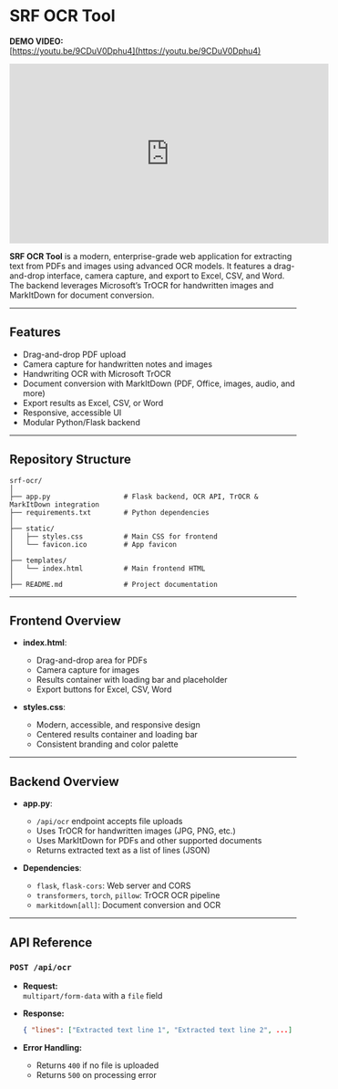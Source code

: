 # SRF OCR Tool

**DEMO VIDEO:**  
[https://youtu.be/9CDuV0Dphu4](https://youtu.be/9CDuV0Dphu4)

<iframe width="560" height="315" src="https://www.youtube.com/embed/9CDuV0Dphu4?si=KFb5Yk0NXrLJsOJQ" title="YouTube video player" frameborder="0" allow="accelerometer; autoplay; clipboard-write; encrypted-media; gyroscope; picture-in-picture; web-share" referrerpolicy="strict-origin-when-cross-origin" allowfullscreen></iframe>

**SRF OCR Tool** is a modern, enterprise-grade web application for extracting text from PDFs and images using advanced OCR models. It features a drag-and-drop interface, camera capture, and export to Excel, CSV, and Word. The backend leverages Microsoft’s TrOCR for handwritten images and MarkItDown for document conversion.

---

## Features

- Drag-and-drop PDF upload
- Camera capture for handwritten notes and images
- Handwriting OCR with Microsoft TrOCR
- Document conversion with MarkItDown (PDF, Office, images, audio, and more)
- Export results as Excel, CSV, or Word
- Responsive, accessible UI
- Modular Python/Flask backend

---

## Repository Structure

```
srf-ocr/
│
├── app.py                  # Flask backend, OCR API, TrOCR & MarkItDown integration
├── requirements.txt        # Python dependencies
│
├── static/
│   ├── styles.css          # Main CSS for frontend
│   └── favicon.ico         # App favicon
│
├── templates/
│   └── index.html          # Main frontend HTML
│
├── README.md               # Project documentation
```

---

## Frontend Overview

- **index.html**:  
  - Drag-and-drop area for PDFs
  - Camera capture for images
  - Results container with loading bar and placeholder
  - Export buttons for Excel, CSV, Word

- **styles.css**:  
  - Modern, accessible, and responsive design
  - Centered results container and loading bar
  - Consistent branding and color palette

---

## Backend Overview

- **app.py**:
  - `/api/ocr` endpoint accepts file uploads
  - Uses TrOCR for handwritten images (JPG, PNG, etc.)
  - Uses MarkItDown for PDFs and other supported documents
  - Returns extracted text as a list of lines (JSON)

- **Dependencies**:
  - `flask`, `flask-cors`: Web server and CORS
  - `transformers`, `torch`, `pillow`: TrOCR OCR pipeline
  - `markitdown[all]`: Document conversion and OCR

---

## API Reference

### `POST /api/ocr`

- **Request:**  
  `multipart/form-data` with a `file` field

- **Response:**  
  ```json
  { "lines": ["Extracted text line 1", "Extracted text line 2", ...] }
  ```

- **Error Handling:**  
  - Returns `400` if no file is uploaded  
  - Returns `500` on processing error
